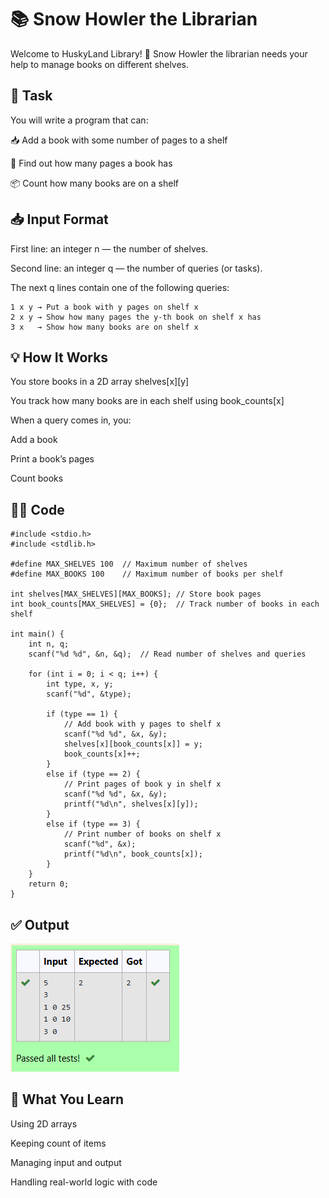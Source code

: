 # 📚 Snow Howler the Librarian
Welcome to HuskyLand Library! 🐺
Snow Howler the librarian needs your help to manage books on different shelves.

## 📝 Task
You will write a program that can:

📥 Add a book with some number of pages to a shelf

📖 Find out how many pages a book has

📦 Count how many books are on a shelf

## 📥 Input Format
First line: an integer n — the number of shelves.

Second line: an integer q — the number of queries (or tasks).

The next q lines contain one of the following queries:

```
1 x y → Put a book with y pages on shelf x
2 x y → Show how many pages the y-th book on shelf x has
3 x   → Show how many books are on shelf x
```


## 💡 How It Works
You store books in a 2D array shelves[x][y]

You track how many books are in each shelf using book_counts[x]

When a query comes in, you:

Add a book

Print a book’s pages

Count books

## 🧑‍💻 Code
```
#include <stdio.h>
#include <stdlib.h>

#define MAX_SHELVES 100  // Maximum number of shelves
#define MAX_BOOKS 100    // Maximum number of books per shelf

int shelves[MAX_SHELVES][MAX_BOOKS]; // Store book pages
int book_counts[MAX_SHELVES] = {0};  // Track number of books in each shelf

int main() {
    int n, q;
    scanf("%d %d", &n, &q);  // Read number of shelves and queries

    for (int i = 0; i < q; i++) {
        int type, x, y;
        scanf("%d", &type);

        if (type == 1) {  
            // Add book with y pages to shelf x
            scanf("%d %d", &x, &y);
            shelves[x][book_counts[x]] = y;
            book_counts[x]++;
        } 
        else if (type == 2) {  
            // Print pages of book y in shelf x
            scanf("%d %d", &x, &y);
            printf("%d\n", shelves[x][y]);
        } 
        else if (type == 3) {  
            // Print number of books on shelf x
            scanf("%d", &x);
            printf("%d\n", book_counts[x]);
        }
    }
    return 0;
}

```
## ✅ Output
![alt text](image-3.png)
## 🧠 What You Learn
Using 2D arrays

Keeping count of items

Managing input and output

Handling real-world logic with code

